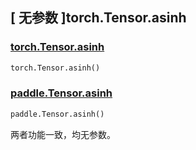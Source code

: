 ## [ 无参数 ]torch.Tensor.asinh

### [torch.Tensor.asinh](https://pytorch.org/docs/stable/generated/torch.Tensor.asinh)

```python
torch.Tensor.asinh()
```

### [paddle.Tensor.asinh]()

```python
paddle.Tensor.asinh()
```

两者功能一致，均无参数。
